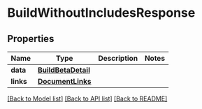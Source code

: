# BuildWithoutIncludesResponse

## Properties
Name | Type | Description | Notes
------------ | ------------- | ------------- | -------------
**data** | [**BuildBetaDetail**](BuildBetaDetail.md) |  | 
**links** | [**DocumentLinks**](DocumentLinks.md) |  | 

[[Back to Model list]](../README.md#documentation-for-models) [[Back to API list]](../README.md#documentation-for-api-endpoints) [[Back to README]](../README.md)


